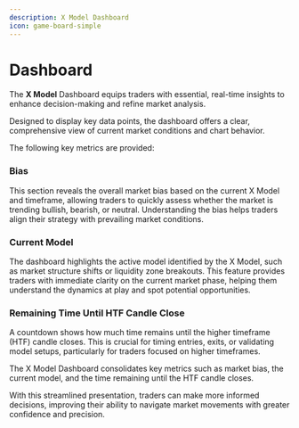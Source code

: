 ```yaml
---
description: X Model Dashboard
icon: game-board-simple
---
```


# Dashboard

The **X Model** Dashboard equips traders with essential, real-time insights to enhance decision-making and refine market analysis.&#x20;

Designed to display key data points, the dashboard offers a clear, comprehensive view of current market conditions and chart behavior.

The following key metrics are provided:

### **Bias**

This section reveals the overall market bias based on the current X Model and timeframe, allowing traders to quickly assess whether the market is trending bullish, bearish, or neutral. Understanding the bias helps traders align their strategy with prevailing market conditions.

### **Current Model**

The dashboard highlights the active model identified by the X Model, such as market structure shifts or liquidity zone breakouts. This feature provides traders with immediate clarity on the current market phase, helping them understand the dynamics at play and spot potential opportunities.

### **Remaining Time Until HTF Candle Close**

A countdown shows how much time remains until the higher timeframe (HTF) candle closes. This is crucial for timing entries, exits, or validating model setups, particularly for traders focused on higher timeframes.

The X Model Dashboard consolidates key metrics such as market bias, the current model, and the time remaining until the HTF candle closes.&#x20;

With this streamlined presentation, traders can make more informed decisions, improving their ability to navigate market movements with greater confidence and precision.
